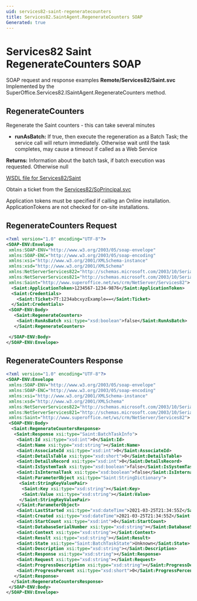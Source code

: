 ```yaml
---
uid: services82-saint-regeneratecounters
title: Services82.SaintAgent.RegenerateCounters SOAP
Generated: true
---
```


# Services82 Saint RegenerateCounters SOAP

SOAP request and response examples **Remote/Services82/Saint.svc**
Implemented by the <see cref="M:SuperOffice.Services82.ISaintAgent.RegenerateCounters">SuperOffice.Services82.ISaintAgent.RegenerateCounters</see> method.

## RegenerateCounters

Regenerate the Saint counters - this can take several minutes

* **runAsBatch:** If true, then execute the regeneration as a Batch Task; the service call will return immediately. Otherwise wait until the task completes, may cause a timeout if called as a Web Service

**Returns:** Information about the batch task, if batch execution was requested. Otherwise null


[WSDL file for Services82/Saint](../Services82-Saint.md)

Obtain a ticket from the [Services82/SoPrincipal.svc](../SoPrincipal/index.md)

Application tokens must be specified if calling an Online installation. ApplicationTokens are not checked for on-site installations.

## RegenerateCounters Request

```xml
<?xml version="1.0" encoding="UTF-8"?>
<SOAP-ENV:Envelope
 xmlns:SOAP-ENV="http://www.w3.org/2003/05/soap-envelope"
 xmlns:SOAP-ENC="http://www.w3.org/2003/05/soap-encoding"
 xmlns:xsi="http://www.w3.org/2001/XMLSchema-instance"
 xmlns:xsd="http://www.w3.org/2001/XMLSchema"
 xmlns:NetServerServices822="http://schemas.microsoft.com/2003/10/Serialization/Arrays"
 xmlns:NetServerServices821="http://schemas.microsoft.com/2003/10/Serialization/"
 xmlns:Saint="http://www.superoffice.net/ws/crm/NetServer/Services82">
  <Saint:ApplicationToken>1234567-1234-9876</Saint:ApplicationToken>
  <Saint:Credentials>
    <Saint:Ticket>7T:1234abcxyzExample==</Saint:Ticket>
  </Saint:Credentials>
 <SOAP-ENV:Body>
   <Saint:RegenerateCounters>
    <Saint:RunAsBatch xsi:type="xsd:boolean">false</Saint:RunAsBatch>
   </Saint:RegenerateCounters>

 </SOAP-ENV:Body>
</SOAP-ENV:Envelope>

```


## RegenerateCounters Response

```xml
<?xml version="1.0" encoding="UTF-8"?>
<SOAP-ENV:Envelope
 xmlns:SOAP-ENV="http://www.w3.org/2003/05/soap-envelope"
 xmlns:SOAP-ENC="http://www.w3.org/2003/05/soap-encoding"
 xmlns:xsi="http://www.w3.org/2001/XMLSchema-instance"
 xmlns:xsd="http://www.w3.org/2001/XMLSchema"
 xmlns:NetServerServices822="http://schemas.microsoft.com/2003/10/Serialization/Arrays"
 xmlns:NetServerServices821="http://schemas.microsoft.com/2003/10/Serialization/"
 xmlns:Saint="http://www.superoffice.net/ws/crm/NetServer/Services82">
 <SOAP-ENV:Body>
  <Saint:RegenerateCountersResponse>
   <Saint:Response xsi:type="Saint:BatchTaskInfo">
    <Saint:Id xsi:type="xsd:int">0</Saint:Id>
    <Saint:Name xsi:type="xsd:string"></Saint:Name>
    <Saint:AssociateId xsi:type="xsd:int">0</Saint:AssociateId>
    <Saint:DetailsTable xsi:type="xsd:short">0</Saint:DetailsTable>
    <Saint:DetailsRecord xsi:type="xsd:int">0</Saint:DetailsRecord>
    <Saint:IsSystemTask xsi:type="xsd:boolean">false</Saint:IsSystemTask>
    <Saint:IsInternalTask xsi:type="xsd:boolean">false</Saint:IsInternalTask>
    <Saint:ParameterObject xsi:type="Saint:StringDictionary">
     <Saint:StringKeyValuePair>
      <Saint:Key xsi:type="xsd:string"></Saint:Key>
      <Saint:Value xsi:type="xsd:string"></Saint:Value>
     </Saint:StringKeyValuePair>
    </Saint:ParameterObject>
    <Saint:LastStarted xsi:type="xsd:dateTime">2021-03-25T21:34:55Z</Saint:LastStarted>
    <Saint:Created xsi:type="xsd:dateTime">2021-03-25T21:34:55Z</Saint:Created>
    <Saint:StartCount xsi:type="xsd:int">0</Saint:StartCount>
    <Saint:DatabaseSerialNumber xsi:type="xsd:string"></Saint:DatabaseSerialNumber>
    <Saint:Context xsi:type="xsd:string"></Saint:Context>
    <Saint:Result xsi:type="xsd:string"></Saint:Result>
    <Saint:State xsi:type="Saint:BatchTaskState">Unknown</Saint:State>
    <Saint:Description xsi:type="xsd:string"></Saint:Description>
    <Saint:Response xsi:type="xsd:string"></Saint:Response>
    <Saint:Request xsi:type="xsd:string"></Saint:Request>
    <Saint:ProgressDescription xsi:type="xsd:string"></Saint:ProgressDescription>
    <Saint:ProgressPercent xsi:type="xsd:short">0</Saint:ProgressPercent>
   </Saint:Response>
  </Saint:RegenerateCountersResponse>
 </SOAP-ENV:Body>
</SOAP-ENV:Envelope>

```

